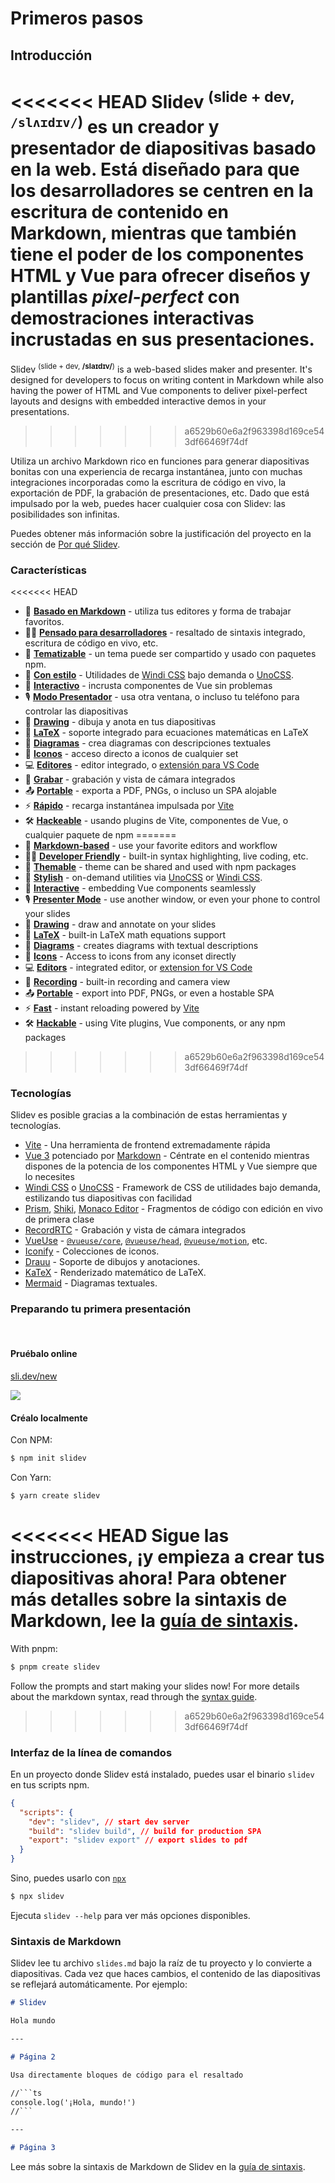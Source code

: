 # Primeros pasos

## Introducción

<<<<<<< HEAD
Slidev <sup>(slide + dev, `/slʌɪdɪv/`)</sup> es un creador y presentador de diapositivas basado en la web. Está diseñado para que los desarrolladores se centren en la escritura de contenido en Markdown, mientras que también tiene el poder de los componentes HTML y Vue para ofrecer diseños y plantillas _pixel-perfect_ con demostraciones interactivas incrustadas en sus presentaciones.
=======
Slidev <sup>(slide + dev, **/slaɪdɪv/**)</sup> is a web-based slides maker and presenter. It's designed for developers to focus on writing content in Markdown while also having the power of HTML and Vue components to deliver pixel-perfect layouts and designs with embedded interactive demos in your presentations.
>>>>>>> a6529b60e6a2f963398d169ce543df66469f74df

Utiliza un archivo Markdown rico en funciones para generar diapositivas bonitas con una experiencia de recarga instantánea, junto con muchas integraciones incorporadas como la escritura de código en vivo, la exportación de PDF, la grabación de presentaciones, etc. Dado que está impulsado por la web, puedes hacer cualquier cosa con Slidev: las posibilidades son infinitas.

Puedes obtener más información sobre la justificación del proyecto en la sección de [Por qué Slidev](/guide/why).

### Características

<<<<<<< HEAD
- 📝 [**Basado en Markdown**](/guide/syntax.html) - utiliza tus editores y forma de trabajar favoritos.
- 🧑‍💻 [**Pensado para desarrolladores**](/guide/syntax.html#code-blocks) - resaltado de sintaxis integrado, escritura de código en vivo, etc.
- 🎨 [**Tematizable**](/themes/gallery.html) - un tema puede ser compartido y usado con paquetes npm.
- 🌈 [**Con estilo**](/guide/syntax.html#embedded-styles) - Utilidades de [Windi CSS](https://windicss.org/) bajo demanda o [UnoCSS](https://uno.antfu.me).
- 🤹 [**Interactivo**](/custom/directory-structure.html#components) - incrusta componentes de Vue sin problemas
- 🎙 [**Modo Presentador**](/guide/presenter-mode.html) - usa otra ventana, o incluso tu teléfono para controlar las diapositivas
- 🎨 [**Drawing**](/guide/drawing.html) - dibuja y anota en tus diapositivas
- 🧮 [**LaTeX**](/guide/syntax.html#latex) - soporte integrado para ecuaciones matemáticas en LaTeX
- 📰 [**Diagramas**](/guide/syntax.html#diagrams) - crea diagramas con descripciones textuales
- 🌟 [**Iconos**](/guide/syntax.html#icons) - acceso directo a iconos de cualquier set
- 💻 [**Editores**](/guide/editors.html) - editor integrado, o [extensión para VS Code](https://github.com/slidevjs/slidev-vscode)
- 🎥 [**Grabar**](/guide/recording.html) - grabación y vista de cámara integrados
- 📤 [**Portable**](/guide/exporting.html) - exporta a PDF, PNGs, o incluso un SPA alojable
- ⚡️ [**Rápido**](https://vitejs.dev) - recarga instantánea impulsada por [Vite](https://vitejs.dev)
- 🛠 [**Hackeable**](/custom/config-vite.html) - usando plugins de Vite, componentes de Vue, o cualquier paquete de npm
=======
- 📝 [**Markdown-based**](/guide/syntax.html) - use your favorite editors and workflow
- 🧑‍💻 [**Developer Friendly**](/guide/syntax.html#code-blocks) - built-in syntax highlighting, live coding, etc.
- 🎨 [**Themable**](/themes/gallery.html) - theme can be shared and used with npm packages
- 🌈 [**Stylish**](/guide/syntax.html#embedded-styles) - on-demand utilities via [UnoCSS](https://github.com/unocss/unocss) or [Windi CSS](https://windicss.org/).
- 🤹 [**Interactive**](/custom/directory-structure.html#components) - embedding Vue components seamlessly
- 🎙 [**Presenter Mode**](/guide/presenter-mode.html) - use another window, or even your phone to control your slides
- 🎨 [**Drawing**](/guide/drawing.html) - draw and annotate on your slides
- 🧮 [**LaTeX**](/guide/syntax.html#latex) - built-in LaTeX math equations support
- 📰 [**Diagrams**](/guide/syntax.html#diagrams) - creates diagrams with textual descriptions 
- 🌟 [**Icons**](/guide/syntax.html#icons) - Access to icons from any iconset directly
- 💻 [**Editors**](/guide/editors.html) - integrated editor, or [extension for VS Code](https://github.com/slidevjs/slidev-vscode)
- 🎥 [**Recording**](/guide/recording.html) - built-in recording and camera view
- 📤 [**Portable**](/guide/exporting.html) - export into PDF, PNGs, or even a hostable SPA
- ⚡️ [**Fast**](https://vitejs.dev) - instant reloading powered by [Vite](https://vitejs.dev)
- 🛠 [**Hackable**](/custom/config-vite.html) - using Vite plugins, Vue components, or any npm packages
>>>>>>> a6529b60e6a2f963398d169ce543df66469f74df

### Tecnologías

Slidev es posible gracias a la combinación de estas herramientas y tecnologías.

- [Vite](https://vitejs.dev) - Una herramienta de frontend extremadamente rápida
- [Vue 3](https://v3.vuejs.org/) potenciado por [Markdown](https://daringfireball.net/projects/markdown/syntax) - Céntrate en el contenido mientras dispones de la potencia de los componentes HTML y Vue siempre que lo necesites
- [Windi CSS](https://github.com/windicss/windicss) o [UnoCSS](https://github.com/unocss/unocss) - Framework de CSS de utilidades bajo demanda, estilizando tus diapositivas con facilidad
- [Prism](https://github.com/PrismJS/prism), [Shiki](https://github.com/shikijs/shiki), [Monaco Editor](https://github.com/Microsoft/monaco-editor) - Fragmentos de código con edición en vivo de primera clase
- [RecordRTC](https://recordrtc.org) - Grabación y vista de cámara integrados
- [VueUse](https://vueuse.org) -  [`@vueuse/core`](https://github.com/vueuse/vueuse), [`@vueuse/head`](https://github.com/vueuse/head), [`@vueuse/motion`](https://github.com/vueuse/motion), etc.
- [Iconify](https://iconify.design/) - Colecciones de iconos.
- [Drauu](https://github.com/antfu/drauu) - Soporte de dibujos y anotaciones.
- [KaTeX](https://katex.org/) - Renderizado matemático de LaTeX.
- [Mermaid](https://mermaid-js.github.io/mermaid) - Diagramas textuales.

### Preparando tu primera presentación

<br>

#### Pruébalo online

[sli.dev/new](https://sli.dev/new)

[![](https://developer.stackblitz.com/img/open_in_stackblitz.svg)](https://sli.dev/new)

#### Créalo localmente

Con NPM:

```bash
$ npm init slidev
```

Con Yarn:

```bash
$ yarn create slidev
```

<<<<<<< HEAD
Sigue las instrucciones, ¡y empieza a crear tus diapositivas ahora! Para obtener más detalles sobre la sintaxis de Markdown, lee la [guía de sintaxis](/guide/syntax).
=======
With pnpm:

```bash
$ pnpm create slidev
```

Follow the prompts and start making your slides now! For more details about the markdown syntax, read through the [syntax guide](/guide/syntax).
>>>>>>> a6529b60e6a2f963398d169ce543df66469f74df

### Interfaz de la línea de comandos

En un proyecto donde Slidev está instalado, puedes usar el binario `slidev` en tus scripts npm.

```json
{
  "scripts": {
    "dev": "slidev", // start dev server
    "build": "slidev build", // build for production SPA
    "export": "slidev export" // export slides to pdf
  }
}
```

Sino, puedes usarlo con [`npx`](https://www.npmjs.com/package/npx)

```bash
$ npx slidev
```

Ejecuta `slidev --help` para ver más opciones disponibles.

### Sintaxis de Markdown

Slidev lee tu archivo `slides.md` bajo la raíz de tu proyecto y lo convierte a diapositivas. Cada vez que haces cambios, el contenido de las diapositivas se reflejará automáticamente. Por ejemplo:

~~~md
# Slidev

Hola mundo

---

# Página 2

Usa directamente bloques de código para el resaltado

//```ts
console.log('¡Hola, mundo!')
//```

---

# Página 3
~~~

Lee más sobre la sintaxis de Markdown de Slidev en la [guía de sintaxis](/guide/syntax).
